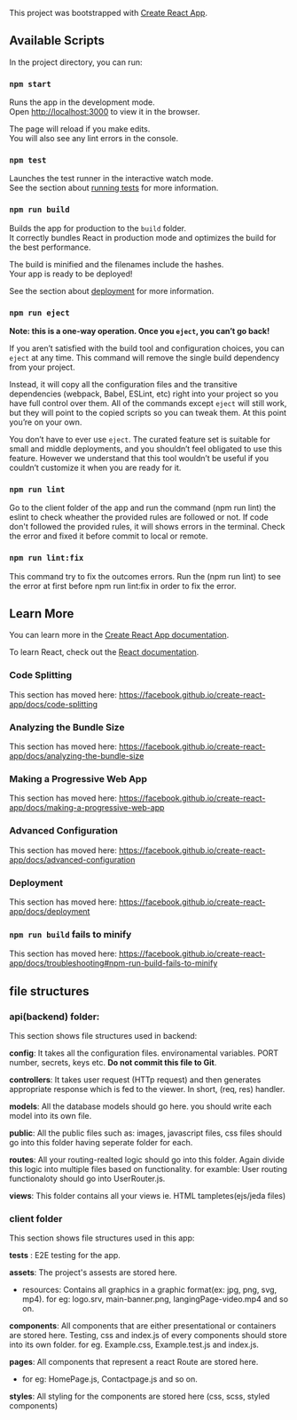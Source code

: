 This project was bootstrapped with [Create React App](https://github.com/facebook/create-react-app).

## Available Scripts

In the project directory, you can run:

### `npm start`

Runs the app in the development mode.<br />
Open [http://localhost:3000](http://localhost:3000) to view it in the browser.

The page will reload if you make edits.<br />
You will also see any lint errors in the console.

### `npm test`

Launches the test runner in the interactive watch mode.<br />
See the section about [running tests](https://facebook.github.io/create-react-app/docs/running-tests) for more information.

### `npm run build`

Builds the app for production to the `build` folder.<br />
It correctly bundles React in production mode and optimizes the build for the best performance.

The build is minified and the filenames include the hashes.<br />
Your app is ready to be deployed!

See the section about [deployment](https://facebook.github.io/create-react-app/docs/deployment) for more information.

### `npm run eject`

**Note: this is a one-way operation. Once you `eject`, you can’t go back!**

If you aren’t satisfied with the build tool and configuration choices, you can `eject` at any time. This command will remove the single build dependency from your project.

Instead, it will copy all the configuration files and the transitive dependencies (webpack, Babel, ESLint, etc) right into your project so you have full control over them. All of the commands except `eject` will still work, but they will point to the copied scripts so you can tweak them. At this point you’re on your own.

You don’t have to ever use `eject`. The curated feature set is suitable for small and middle deployments, and you shouldn’t feel obligated to use this feature. However we understand that this tool wouldn’t be useful if you couldn’t customize it when you are ready for it.

### `npm run lint`

Go to the client folder of the app and run the command (npm run lint) the eslint to check wheather the provided rules are followed or not. If code don't followed the provided rules, it will shows errors in the terminal. Check the error and fixed it before commit to local or remote.

### `npm run lint:fix`

This command try to fix the outcomes errors. Run the (npm run lint) to see the error at first before npm run lint:fix in order to fix the error.

## Learn More

You can learn more in the [Create React App documentation](https://facebook.github.io/create-react-app/docs/getting-started).

To learn React, check out the [React documentation](https://reactjs.org/).

### Code Splitting

This section has moved here: https://facebook.github.io/create-react-app/docs/code-splitting

### Analyzing the Bundle Size

This section has moved here: https://facebook.github.io/create-react-app/docs/analyzing-the-bundle-size

### Making a Progressive Web App

This section has moved here: https://facebook.github.io/create-react-app/docs/making-a-progressive-web-app

### Advanced Configuration

This section has moved here: https://facebook.github.io/create-react-app/docs/advanced-configuration

### Deployment

This section has moved here: https://facebook.github.io/create-react-app/docs/deployment

### `npm run build` fails to minify

This section has moved here: https://facebook.github.io/create-react-app/docs/troubleshooting#npm-run-build-fails-to-minify

## file structures

### api(backend) folder:

This section shows file structures used in backend:

**config**: It takes all the configuration files. environamental variables. PORT number, secrets, keys etc. **Do not commit this file to Git**.

**controllers**: It takes user request (HTTp request) and then generates appropriate response which is fed to the viewer. In short, (req, res) handler.

**models**: All the database models should go here. you should write each model into its own file.

**public**: All the public files such as: images, javascript files, css files should go into this folder having seperate folder for each.

**routes**: All your routing-realted logic should go into this folder. Again divide this logic into multiple files based on functionality. for examble: User routing functionaloty should go into UserRouter.js.

**views**: This folder contains all your views ie. HTML tampletes(ejs/jeda files)

### client folder

This section shows file structures used in this app:

**tests** : E2E testing for the app.

**assets**: The project's assests are stored here.

- resources: Contains all graphics in a graphic format(ex: jpg, png, svg, mp4). for eg: logo.srv, main-banner.png, langingPage-video.mp4 and so on.

**components**: All components that are either presentational or containers are stored here. Testing, css and index.js of every components should store into its own folder. for eg. Example.css, Example.test.js and index.js.

**pages**: All components that represent a react Route are stored here.

- for eg: HomePage.js, Contactpage.js and so on.

**styles**: All styling for the components are stored here (css, scss, styled components)

